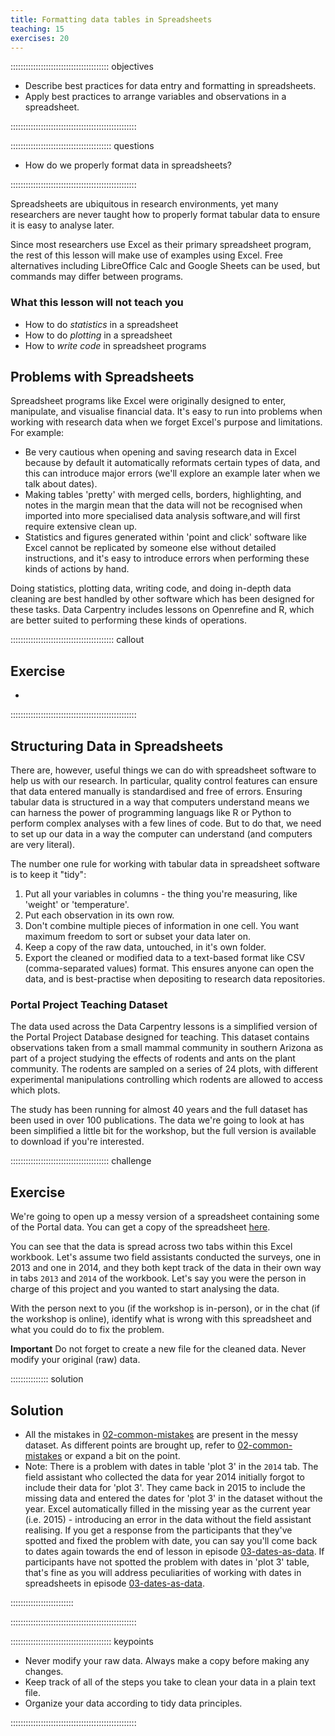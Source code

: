 ```yaml
---
title: Formatting data tables in Spreadsheets
teaching: 15
exercises: 20
---
```


::::::::::::::::::::::::::::::::::::::: objectives

- Describe best practices for data entry and formatting in spreadsheets.
- Apply best practices to arrange variables and observations in a spreadsheet.

::::::::::::::::::::::::::::::::::::::::::::::::::

:::::::::::::::::::::::::::::::::::::::: questions

- How do we properly format data in spreadsheets?

::::::::::::::::::::::::::::::::::::::::::::::::::

Spreadsheets are ubiquitous in research environments, yet many researchers are never taught how to properly format tabular data to ensure it is easy to analyse later.

Since most researchers use Excel as their primary spreadsheet program, the rest of this lesson will make use of examples using Excel. Free alternatives including LibreOffice Calc and Google Sheets can be used, but commands may differ between programs.

### What this lesson will not teach you

- How to do *statistics* in a spreadsheet
- How to do *plotting* in a spreadsheet
- How to *write code* in spreadsheet programs

## Problems with Spreadsheets

Spreadsheet programs like Excel were originally designed to enter, manipulate, and visualise financial data. It's easy to run into problems when working with research data when we forget Excel's purpose and limitations. For example:

- Be very cautious when opening and saving research data in Excel because by default it automatically reformats certain types of data, and this can introduce major errors (we'll explore an example 
later when we talk about dates).
- Making tables 'pretty' with merged cells, borders, highlighting, and notes in the margin mean that the data will not be recognised when imported into more specialised data analysis software,and will first require extensive clean up. 
- Statistics and figures generated within 'point and click' software like Excel cannot be replicated by someone else without detailed instructions, and it's easy to introduce errors when performing these kinds of actions by hand.

Doing statistics, plotting data, writing code, and doing in-depth data cleaning are best handled by other software which has been designed for these tasks. Data Carpentry includes lessons on Openrefine and R, which are better suited to performing these kinds of operations.

:::::::::::::::::::::::::::::::::::::::::  callout

## Exercise

- 
  

::::::::::::::::::::::::::::::::::::::::::::::::::

## Structuring Data in Spreadsheets

There are, however, useful things we can do with spreadsheet software to help us
with our research. In particular, quality control features can ensure that data
entered manually is standardised and free of errors. Ensuring tabular data is structured
in a way that computers understand means we can harness the power of programming languags like R or Python to perform complex analyses with a few lines of code. But to do that, we need to set up our data in a way the computer can understand (and computers are very
literal). 

The number one rule for working with tabular data in spreadsheet software is to keep it "tidy":

1. Put all your variables in columns - the thing you're measuring, like 'weight' or 'temperature'.
2. Put each observation in its own row.
3. Don't combine multiple pieces of information in one cell. You want maximum freedom to sort or subset your data later on.
4. Keep a copy of the raw data, untouched, in it's own folder.
5. Export the cleaned or modified data to a text-based format like CSV (comma-separated values) format. This ensures anyone can open the data, and is best-practise when depositing to research data repositories.

### Portal Project Teaching Dataset

The data used across the Data Carpentry lessons is a simplified version of the Portal Project Database designed for teaching. This dataset contains observations taken from a small mammal community in southern Arizona as part of a project studying the effects of rodents and ants on the plant community. The rodents are sampled on a series of 24 plots, with different experimental manipulations controlling which rodents are allowed to access which plots.

The study has been running for almost 40 years and the full dataset has been used in over 100 publications. The data we're going to look at has been simplified a little bit for the workshop, but the full version is available to download if you're interested.  


:::::::::::::::::::::::::::::::::::::::  challenge

## Exercise

We're going to open up a messy version of a spreadsheet containing some of the Portal data. You can get a copy of the spreadsheet [here](https://ndownloader.figshare.com/files/2252083).

You can see that the data is spread across two tabs within this Excel workbook. Let's assume two field assistants conducted the surveys, one in 2013 and one in 2014, and they both kept track of the data in their own way in tabs `2013` and `2014` of the workbook. Let's say you were the person in charge of this project and you wanted to start analysing the data.

With the person next to you (if the workshop is in-person), or in the chat (if the workshop is online), identify what is wrong with this spreadsheet and what you could do to fix the problem. 

**Important** Do not forget to create a new file for the cleaned data. Never modify your original (raw) data.


:::::::::::::::  solution

## Solution

- All the mistakes in [02-common-mistakes](02-common-mistakes.md) are present in the messy dataset. As different points 
  are brought up, refer to [02-common-mistakes](02-common-mistakes.md) or expand a bit on the point.
- Note: There is a problem with dates in table 'plot 3' in the `2014` tab. The field assistant who collected the data
  for year 2014 initially forgot to include their data for 'plot 3'. They came back in 2015 to include the missing data and
  entered the dates for 'plot 3' in the dataset without the year. Excel automatically filled in the missing year as the
  current year (i.e. 2015) - introducing an error in the data without the field assistant realising. If you get a response
  from the participants that they've spotted and fixed the problem with date, you can say you'll come back to dates again
  towards the end of lesson in episode [03-dates-as-data](03-dates-as-data.md). If participants have not spotted the
  problem with dates in 'plot 3' table, that's fine as you will address peculiarities of working with dates in
  spreadsheets in episode [03-dates-as-data](03-dates-as-data.md).  
  

:::::::::::::::::::::::::

::::::::::::::::::::::::::::::::::::::::::::::::::


:::::::::::::::::::::::::::::::::::::::: keypoints

- Never modify your raw data. Always make a copy before making any changes.
- Keep track of all of the steps you take to clean your data in a plain text file.
- Organize your data according to tidy data principles.

::::::::::::::::::::::::::::::::::::::::::::::::::


